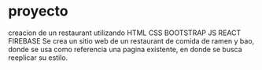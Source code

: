 # proyecto
creacion de un restaurant utilizando HTML CSS BOOTSTRAP JS REACT FIREBASE
Se crea un sitio web de un restaurant de comida de ramen y bao, donde se usa como referencia una pagina existente, en donde se busca reeplicar su estilo.
